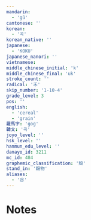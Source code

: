 ```yaml
---
mandarin:
  - 'gǔ'
cantonese: ''
korean:
  - '곡'
korean_native: ''
japanese:
  - 'KOKU'
japanese_nanori: ''
vietnamese:
middle_chinese_initial: 'k'
middle_chinese_final: 'uk'
stroke_count: ''
radical: '禾'
skip_number: '1-10-4'
grade_level: 3
pos: ''
english:
  - 'cereal'
  - 'grain'
羅馬字: 'gog'
韓文: '곡'
joyo_level: ''
hsk_level: ''
hanmun_edu_level: ''
danayo_id: 3211
mc_id: 484
graphemic_classification: '殻'
stand_in: '穀物'
aliases:
  - '谷'
---
```


# Notes
